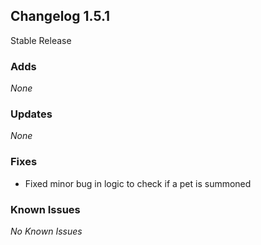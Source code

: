 ## Changelog 1.5.1

Stable Release

### Adds
_None_

### Updates
_None_

### Fixes
* Fixed minor bug in logic to check if a pet is summoned

### Known Issues
_No Known Issues_
